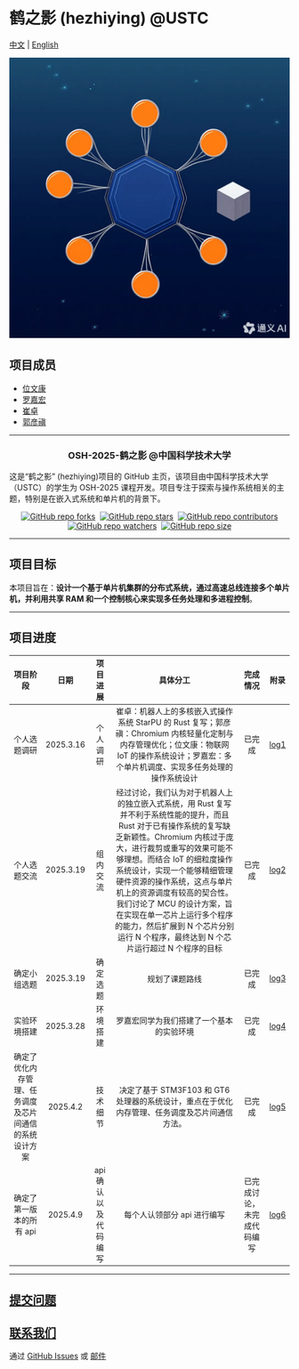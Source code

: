 # 鹤之影 (hezhiying) @USTC

[中文](README_cn.md) | [English](README.md)

![logo](docs/media/pict/logo_test.png)

## 项目成员

-   [位文康](https://github.com/jianyingzhihe)
-   [罗嘉宏](https://github.com/ustcljh)
-   [崔卓](https://github.com/crosaa)
-   [郭彦禛](https://github.com/EricGuoYanzhen)

---

<h3 align="center">OSH-2025-鹤之影 @中国科学技术大学</h3>

这是“鹤之影” (hezhiying)项目的 GitHub 主页，该项目由中国科学技术大学（USTC）的学生为 OSH-2025 课程开发。项目专注于探索与操作系统相关的主题，特别是在嵌入式系统和单片机的背景下。

<div align="center" markdown="1">

[![GitHub repo forks](https://img.shields.io/github/forks/OSH-2025/hezhiying?style=flat&logo=github&logoColor=whitesmoke&label=Forks)](https://github.com/OSH-2025/hezhiying/network)&#160;
[![GitHub repo stars](https://img.shields.io/github/stars/OSH-2025/hezhiying?style=flat&logo=github&logoColor=whitesmoke&label=Stars)](https://github.com/OSH-2025/hezhiying/stargazers)&#160;
[![GitHub repo contributors](https://img.shields.io/github/contributors-anon/OSH-2025/hezhiying?style=flat&logo=github&logoColor=whitesmoke&label=Contributors)](https://github.com/OSH-2025/hezhiying/graphs/contributors)
[![GitHub repo watchers](https://img.shields.io/github/watchers/OSH-2025/hezhiying?style=flat&logo=github&logoColor=whitesmoke&label=Watchers)](https://github.com/OSH-2025/hezhiying/watchers)&#160;
[![GitHub repo size](https://img.shields.io/github/repo-size/OSH-2025/hezhiying?style=flat&logo=github&logoColor=whitesmoke&label=Repo%20Size)](https://github.com/OSH-2025/hezhiying/archive/refs/heads/main.zip)

</div>

---

## 项目目标

本项目旨在：**设计一个基于单片机集群的分布式系统，通过高速总线连接多个单片机，并利用共享 RAM 和一个控制核心来实现多任务处理和多进程控制**。

---

## 项目进度

|                        项目阶段                        |   日期    |       项目进展       |                                                                                                                                                                                                                          具体分工                                                                                                                                                                                                                           |          完成情况          | 附录                                 |
| :----------------------------------------------------: | :-------: | :------------------: | :---------------------------------------------------------------------------------------------------------------------------------------------------------------------------------------------------------------------------------------------------------------------------------------------------------------------------------------------------------------------------------------------------------------------------------------------------------: | :------------------------: | ------------------------------------ |
|                      个人选题调研                      | 2025.3.16 |       个人调研       |                                                                                                                               崔卓：机器人上的多核嵌入式操作系统 StarPU 的 Rust 复写；郭彦禛：Chromium 内核轻量化定制与内存管理优化；位文康：物联网 IoT 的操作系统设计；罗嘉宏：多个单片机调度、实现多任务处理的操作系统设计                                                                                                                                |           已完成           | [log1](./logs/March19-meeting_cn.md) |
|                      个人选题交流                      | 2025.3.19 |       组内交流       | 经过讨论，我们认为对于机器人上的独立嵌入式系统，用 Rust 复写并不利于系统性能的提升，而且 Rust 对于已有操作系统的复写缺乏新颖性。Chromium 内核过于庞大，进行裁剪或重写的效果可能不够理想。而结合 IoT 的细粒度操作系统设计，实现一个能够精细管理硬件资源的操作系统，这点与单片机上的资源调度有较高的契合性。我们讨论了 MCU 的设计方案，旨在实现在单一芯片上运行多个程序的能力，然后扩展到 N 个芯片分别运行 N 个程序，最终达到 N 个芯片运行超过 N 个程序的目标 |           已完成           | [log2](./logs/March19-meeting_cn.md) |
|                      确定小组选题                      | 2025.3.19 |       确定选题       |                                                                                                                                                                                                                       规划了课题路线                                                                                                                                                                                                                        |           已完成           | [log3](./logs/March28-meeting_cn.md) |
|                      实验环境搭建                      | 2025.3.28 |       环境搭建       |                                                                                                                                                                                                          罗嘉宏同学为我们搭建了一个基本的实验环境                                                                                                                                                                                                           |           已完成           | [log4](./logs/March28-meeting_cn.md) |
| 确定了优化内存管理、任务调度及芯片间通信的系统设计方案 | 2025.4.2  |       技术细节       |                                                                                                                                                                                决定了基于 STM3F103 和 GT6 处理器的系统设计，重点在于优化内存管理、任务调度及芯片间通信方法。                                                                                                                                                                                |           已完成           | [log5](./logs/April2-meeting_cn.md)  |
|                确定了第一版本的所有 api                | 2025.4.9  | api 确认以及代码编写 |                                                                                                                                                                                                                 每个人认领部分 api 进行编写                                                                                                                                                                                                                 | 已完成讨论，未完成代码编写 | [log6](./logs/April9-meeting_cn.md)  |

---

## [提交问题](https://github.com/OSH-2025/hezhiying/issues/new)

## [联系我们](#项目成员)

通过 [GitHub Issues](https://github.com/OSH-2025/hezhiying/issues/new) 或 [邮件](#项目成员)
